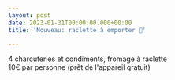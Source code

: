 ```yaml
---
layout: post
date: 2023-01-31T00:00:00.000+00:00
title: 'Nouveau: raclette à emporter 🧀'

---
```

4 charcuteries et condiments, fromage à raclette  
10€ par personne (prêt de l'appareil gratuit)
